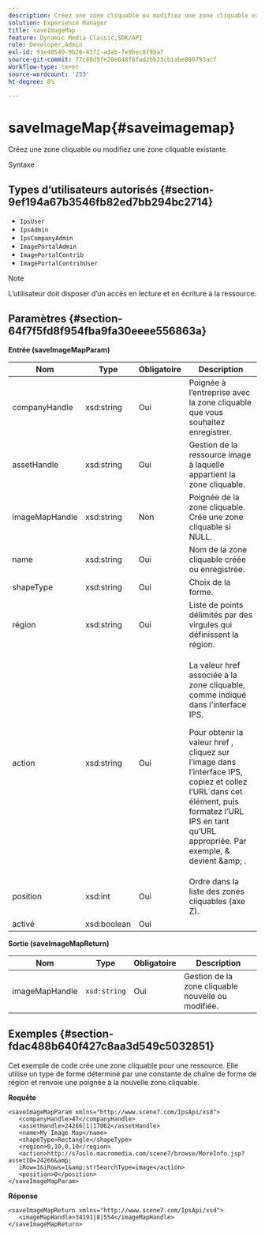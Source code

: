 ```yaml
---
description: Créez une zone cliquable ou modifiez une zone cliquable existante.
solution: Experience Manager
title: saveImageMap
feature: Dynamic Media Classic,SDK/API
role: Developer,Admin
exl-id: 91e40549-9b26-41f2-a3ab-7e9bec8f9ba7
source-git-commit: 77c88d5fe20e048f6fad2bb23cb1abe090793acf
workflow-type: tm+mt
source-wordcount: '253'
ht-degree: 8%

---
```


# saveImageMap{#saveimagemap}

Créez une zone cliquable ou modifiez une zone cliquable existante.

Syntaxe

## Types d’utilisateurs autorisés {#section-9ef194a67b3546fb82ed7bb294bc2714}

* `IpsUser`
* `IpsAdmin`
* `IpsCompanyAdmin`
* `ImagePortalAdmin`
* `ImagePortalContrib`
* `ImagePortalContribUser`

>[!NOTE]
>
>L’utilisateur doit disposer d’un accès en lecture et en écriture à la ressource.

## Paramètres {#section-64f7f5fd8f954fba9fa30eeee556863a}

**Entrée (saveImageMapParam)**

<table id="table_49649036F46941D2B1F28515674E533B"> 
 <thead> 
  <tr> 
   <th colname="col1" class="entry"> Nom </th> 
   <th colname="col2" class="entry"> Type </th> 
   <th colname="col3" class="entry"> Obligatoire </th> 
   <th colname="col4" class="entry"> Description </th> 
  </tr> 
 </thead>
 <tbody> 
  <tr> 
   <td colname="col1"> <span class="codeph"> <span class="varname"> companyHandle </span> </span> </td> 
   <td colname="col2"> <span class="codeph"> xsd:string </span> </td> 
   <td colname="col3"> Oui </td> 
   <td colname="col4"> Poignée à l’entreprise avec la zone cliquable que vous souhaitez enregistrer. </td> 
  </tr> 
  <tr> 
   <td colname="col1"> <span class="codeph"> <span class="varname"> assetHandle </span> </span> </td> 
   <td colname="col2"> <span class="codeph"> xsd:string </span> </td> 
   <td colname="col3"> Oui </td> 
   <td colname="col4"> Gestion de la ressource image à laquelle appartient la zone cliquable. </td> 
  </tr> 
  <tr> 
   <td colname="col1"> <span class="codeph"> <span class="varname"> imageMapHandle </span> </span> </td> 
   <td colname="col2"> <span class="codeph"> xsd:string </span> </td> 
   <td colname="col3"> Non </td> 
   <td colname="col4"> Poignée de la zone cliquable. Crée une zone cliquable si NULL. </td> 
  </tr> 
  <tr> 
   <td colname="col1"> <span class="codeph"> <span class="varname"> name </span> </span> </td> 
   <td colname="col2"> <span class="codeph"> xsd:string </span> </td> 
   <td colname="col3"> Oui </td> 
   <td colname="col4"> Nom de la zone cliquable créée ou enregistrée. </td> 
  </tr> 
  <tr> 
   <td colname="col1"> <span class="codeph"> <span class="varname"> shapeType </span> </span> </td> 
   <td colname="col2"> <span class="codeph"> xsd:string </span> </td> 
   <td colname="col3"> Oui </td> 
   <td colname="col4"> Choix de la forme. </td> 
  </tr> 
  <tr> 
   <td colname="col1"> <span class="codeph"> <span class="varname"> région </span> </span> </td> 
   <td colname="col2"> <span class="codeph"> xsd:string </span> </td> 
   <td colname="col3"> Oui </td> 
   <td colname="col4"> Liste de points délimités par des virgules qui définissent la région. </td> 
  </tr> 
  <tr> 
   <td colname="col1"> <span class="codeph"> <span class="varname"> action </span> </span> </td> 
   <td colname="col2"> <span class="codeph"> xsd:string </span> </td> 
   <td colname="col3"> Oui </td> 
   <td colname="col4"> <p>La valeur <span class="codeph"> href </span> associée à la zone cliquable, comme indiqué dans l’interface IPS. </p> <p>Pour obtenir la valeur <span class="codeph"> href </span> , cliquez sur l’image dans l’interface IPS, copiez et collez l’URL dans cet élément, puis formatez l’URL IPS en tant qu’URL appropriée. Par exemple, <span class="codeph"> &amp; </span> devient <span class="codeph"> &amp;amp; </span>. </p> </td> 
  </tr> 
  <tr> 
   <td colname="col1"> <span class="codeph"> <span class="varname"> position </span> </span> </td> 
   <td colname="col2"> <span class="codeph"> xsd:int </span> </td> 
   <td colname="col3"> Oui </td> 
   <td colname="col4"> Ordre dans la liste des zones cliquables (axe Z). </td> 
  </tr> 
  <tr> 
   <td colname="col1"> <span class="codeph"> <span class="varname"> activé </span> </span> </td> 
   <td colname="col2"> <span class="codeph"> xsd:boolean </span> </td> 
   <td colname="col3"> Oui </td> 
   <td colname="col4"></td> 
  </tr> 
 </tbody> 
</table>

**Sortie (saveImageMapReturn)**

| Nom | Type | Obligatoire | Description |
|---|---|---|---|
| imageMapHandle | `xsd:string` | Oui | Gestion de la zone cliquable nouvelle ou modifiée. |

## Exemples {#section-fdac488b640f427c8aa3d549c5032851}

Cet exemple de code crée une zone cliquable pour une ressource. Elle utilise un type de forme déterminé par une constante de chaîne de forme de région et renvoie une poignée à la nouvelle zone cliquable.

**Requête**

```
<saveImageMapParam xmlns="http://www.scene7.com/IpsApi/xsd"> 
   <companyHandle>47</companyHandle> 
   <assetHandle>24266|1|17062</assetHandle> 
   <name>My Image Map</name> 
   <shapeType>Rectangle</shapeType> 
   <region>0,10,0,10</region> 
   <action>http://s7oslo.macromedia.com/scene7/browse/MoreInfo.jsp?assetID=24266&amp; 
   iRow=1&iRows=1&amp;strSearchType=image</action> 
   <position>0</position> 
</saveImageMapParam>
```

**Réponse**

```
<saveImageMapReturn xmlns="http://www.scene7.com/IpsApi/xsd"> 
   <imageMapHandle>34191|8|554</imageMapHandle> 
</saveImageMapReturn>
```
